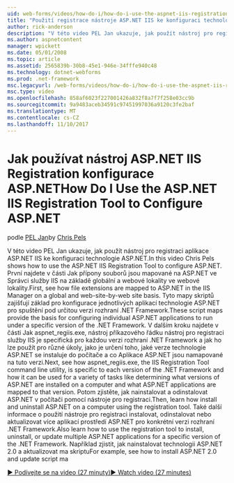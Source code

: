 ```yaml
---
uid: web-forms/videos/how-do-i/how-do-i-use-the-aspnet-iis-registration-tool-to-configure-aspnet
title: "Použití registrace nástroje ASP.NET IIS ke konfiguraci technologie ASP.NET | Microsoft Docs"
author: rick-anderson
description: "V této video PEL Jan ukazuje, jak použít nástroj pro registraci aplikace ASP.NET IIS ke konfiguraci technologie ASP.NET. Nejdříve si projděte jak přípony souborů jsou mapované na ASP.NET v..."
ms.author: aspnetcontent
manager: wpickett
ms.date: 05/01/2008
ms.topic: article
ms.assetid: 2565839b-30b8-45e1-946e-34fffe940c48
ms.technology: dotnet-webforms
ms.prod: .net-framework
msc.legacyurl: /web-forms/videos/how-do-i/how-do-i-use-the-aspnet-iis-registration-tool-to-configure-aspnet
msc.type: video
ms.openlocfilehash: 858af6023f227001426a832f8a7f7f258e03cc9b
ms.sourcegitcommit: 9a9483aceb34591c97451997036a9120c3fe2baf
ms.translationtype: MT
ms.contentlocale: cs-CZ
ms.lasthandoff: 11/10/2017
---
```

<a name="how-do-i-use-the-aspnet-iis-registration-tool-to-configure-aspnet"></a><span data-ttu-id="9e0b7-104">Jak používat nástroj ASP.NET IIS Registration konfigurace ASP.NET</span><span class="sxs-lookup"><span data-stu-id="9e0b7-104">How Do I Use the ASP.NET IIS Registration Tool to Configure ASP.NET</span></span>
====================
<span data-ttu-id="9e0b7-105">podle [PEL Jan](https://twitter.com/chrispels)</span><span class="sxs-lookup"><span data-stu-id="9e0b7-105">by [Chris Pels](https://twitter.com/chrispels)</span></span>

<span data-ttu-id="9e0b7-106">V této video PEL Jan ukazuje, jak použít nástroj pro registraci aplikace ASP.NET IIS ke konfiguraci technologie ASP.NET.</span><span class="sxs-lookup"><span data-stu-id="9e0b7-106">In this video Chris Pels shows how to use the ASP.NET IIS Registration Tool to configure ASP.NET.</span></span> <span data-ttu-id="9e0b7-107">První najdete v části Jak přípony souborů jsou mapované na ASP.NET ve Správci služby IIS na základě globální a webové lokality ve webové lokality.</span><span class="sxs-lookup"><span data-stu-id="9e0b7-107">First, see how file extensions are mapped to ASP.NET in the IIS Manager on a global and web-site-by-web site basis.</span></span> <span data-ttu-id="9e0b7-108">Tyto mapy skriptů zajišťují základ pro konfigurace jednotlivých aplikací technologie ASP.NET pro spuštění pod určitou verzi rozhraní .NET Framework.</span><span class="sxs-lookup"><span data-stu-id="9e0b7-108">These script maps provide the basis for configuring individual ASP.NET applications to run under a specific version of the .NET Framework.</span></span> <span data-ttu-id="9e0b7-109">V dalším kroku najdete v části Jak aspnet\_regiis.exe, nástroj příkazového řádku nástroj pro registraci služby IIS je specifická pro každou verzi rozhraní .NET Framework a jak ho lze použít pro různé úkoly, jako je určení toho, jaké verze technologie ASP.NET se instaluje do počítače a co Aplikace ASP.NET jsou namapované na tuto verzi.</span><span class="sxs-lookup"><span data-stu-id="9e0b7-109">Next, see how aspnet\_regiis.exe, the IIS Registration Tool command line utility, is specific to each version of the .NET Framework and how it can be used for a variety of tasks like determining what versions of ASP.NET are installed on a computer and what ASP.NET applications are mapped to that version.</span></span> <span data-ttu-id="9e0b7-110">Potom zjistěte, jak nainstalovat a odinstalovat ASP.NET v počítači pomocí nástroje pro registraci.</span><span class="sxs-lookup"><span data-stu-id="9e0b7-110">Then, learn how install and uninstall ASP.NET on a computer using the registration tool.</span></span> <span data-ttu-id="9e0b7-111">Také další informace o použití nástroje pro registraci instalovat, odinstalovat nebo aktualizovat více aplikací prostředí ASP.NET pro konkrétní verzi rozhraní .NET Framework.</span><span class="sxs-lookup"><span data-stu-id="9e0b7-111">Also learn how to use the registration tool to install, uninstall, or update multiple ASP.NET applications for a specific version of the .NET Framework.</span></span> <span data-ttu-id="9e0b7-112">Například zjistit, jak nainstalovat technologii ASP.NET 2.0 a aktualizovat ma skriptu</span><span class="sxs-lookup"><span data-stu-id="9e0b7-112">For example, see how to install ASP.NET 2.0 and update script ma</span></span>

[<span data-ttu-id="9e0b7-113">&#9654; Podívejte se na video (27 minuty)</span><span class="sxs-lookup"><span data-stu-id="9e0b7-113">&#9654; Watch video (27 minutes)</span></span>](https://channel9.msdn.com/Blogs/ASP-NET-Site-Videos/how-do-i-use-the-aspnet-iis-registration-tool-to-configure-aspnet)

